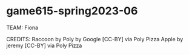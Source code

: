 # game615-spring2023-06

TEAM:
Fiona
 

CREDITS:
Raccoon by Poly by Google [CC-BY] via Poly Pizza
Apple by jeremy [CC-BY] via Poly Pizza
